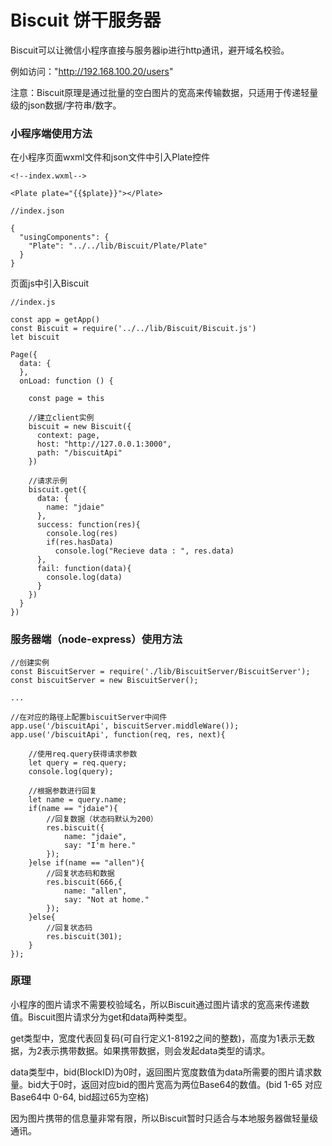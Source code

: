 # Biscuit 饼干服务器
Biscuit可以让微信小程序直接与服务器ip进行http通讯，避开域名校验。

例如访问："http://192.168.100.20/users"

注意：Biscuit原理是通过批量的空白图片的宽高来传输数据，只适用于传递轻量级的json数据/字符串/数字。

### 小程序端使用方法
在小程序页面wxml文件和json文件中引入Plate控件
```
<!--index.wxml-->

<Plate plate="{{$plate}}"></Plate>
```

```
//index.json

{
  "usingComponents": {
    "Plate": "../../lib/Biscuit/Plate/Plate"
  }
}
```

页面js中引入Biscuit
```
//index.js

const app = getApp()
const Biscuit = require('../../lib/Biscuit/Biscuit.js')
let biscuit

Page({
  data: {
  },
  onLoad: function () {
    
    const page = this
    
    //建立client实例
    biscuit = new Biscuit({
      context: page,
      host: "http://127.0.0.1:3000",
      path: "/biscuitApi"
    })

    //请求示例
    biscuit.get({
      data: {
        name: "jdaie"
      },
      success: function(res){
        console.log(res)
        if(res.hasData) 
          console.log("Recieve data : ", res.data)
      },
      fail: function(data){
        console.log(data)
      }
    })
  }
})
```

### 服务器端（node-express）使用方法

```
//创建实例
const BiscuitServer = require('./lib/BiscuitServer/BiscuitServer');
const biscuitServer = new BiscuitServer();

...

//在对应的路径上配置biscuitServer中间件
app.use('/biscuitApi', biscuitServer.middleWare());
app.use('/biscuitApi', function(req, res, next){

	//使用req.query获得请求参数
	let query = req.query;
	console.log(query);

	//根据参数进行回复
	let name = query.name;
	if(name == "jdaie"){
		//回复数据（状态码默认为200）
		res.biscuit({
			name: "jdaie",
			say: "I'm here."
		});
	}else if(name == "allen"){
		//回复状态码和数据
		res.biscuit(666,{
			name: "allen",
			say: "Not at home."
		});
	}else{
		//回复状态码
		res.biscuit(301);
	}
});

```

### 原理
小程序的图片请求不需要校验域名，所以Biscuit通过图片请求的宽高来传递数值。Biscuit图片请求分为get和data两种类型。

get类型中，宽度代表回复码(可自行定义1-8192之间的整数)，高度为1表示无数据，为2表示携带数据。如果携带数据，则会发起data类型的请求。

data类型中，bid(BlockID)为0时，返回图片宽度数值为data所需要的图片请求数量。bid大于0时，返回对应bid的图片宽高为两位Base64的数值。(bid 1-65 对应 Base64中 0-64, bid超过65为空格)

因为图片携带的信息量非常有限，所以Biscuit暂时只适合与本地服务器做轻量级通讯。

